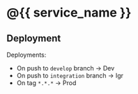 # @{{ service_name }}

## Deployment

Deployments:

- On push to `develop` branch -> Dev
- On push to `integration` branch -> Igr
- On tag `*.*.*` -> Prod
